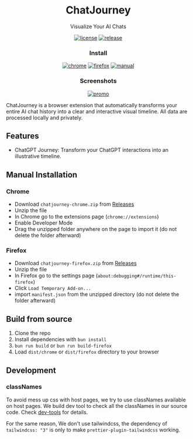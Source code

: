 <div align="center">

# ChatJourney

Visualize Your AI Chats

[![license][license-image]][license-url]
[![release][release-image]][release-url]

### Install

[![chrome][chrome-image]][chrome-url] [![firefox][firefox-image]][firefox-url]
[![manual][manual-image]][manual-url]

[license-image]: https://img.shields.io/badge/license-GPLv3.0-blue.svg
[license-url]: https://github.com/yaozhiwang/chatjourney/blob/master/LICENSE
[release-image]:
  https://img.shields.io/github/v/release/yaozhiwang/chatjourney?color=blue
[release-url]: https://github.com/yaozhiwang/chatjourney/releases/latest
[chrome-image]:
  https://img.shields.io/badge/-Chrome-brightgreen?style=for-the-badge&logo=google-chrome&logoColor=white
[chrome-url]: https://getchatjourney.com/chrome?utm_source=github
[firefox-image]:
  https://img.shields.io/badge/-Firefox-orange?style=for-the-badge&logo=firefox-browser&logoColor=white
[firefox-url]: https://getchatjourney.com/firefox?utm_source=github
[manual-image]:
  https://img.shields.io/badge/-Manual-lightgrey?style=for-the-badge
[manual-url]: #manual-installation

### Screenshots

[![promo][promo-image]][promo-url]

[promo-image]: http://img.youtube.com/vi/2394EX7K1kM/0.jpg
[promo-url]: https://www.youtube.com/watch?v=2394EX7K1kM

</div>

ChatJourney is a browser extension that automatically transforms your entire AI
chat history into a clear and interactive visual timeline. All data are
processed locally and privately.

## Features

- ChatGPT Journey: Transform your ChatGPT interactions into an illustrative
  timeline.

## Manual Installation

### Chrome

- Download `chatjourney-chrome.zip` from
  [Releases](https://github.com/yaozhiwang/chatjourney/releases)
- Unzip the file
- In Chrome go to the extensions page (`chrome://extensions`)
- Enable Developer Mode
- Drag the unzipped folder anywhere on the page to import it (do not delete the
  folder afterward)

### Firefox

- Download `chatjourney-firefox.zip` from
  [Releases](https://github.com/yaozhiwang/chatjourney/releases)
- Unzip the file
- In Firefox go to the settings page (`about:debugging#/runtime/this-firefox`)
- Click `Load Temporary Add-on...`
- import `manifest.json` from the unzipped directory (do not delete the folder
  afterward)

## Build from source

1. Clone the repo
2. Install dependencies with `bun install`
3. `bun run build` or `bun run build-firefox`
4. Load `dist/chrome` or `dist/firefox` directory to your browser

## Development

### classNames

To avoid mess up css with host pages, we try to use classNames available on host
pages. We build dev tool to check all the classNames in our source code. Check
[dev-tools](https://github.com/yaozhiwang/chatjourney/dev-tools) for details.

For the same reason, We don't use tailwindcss, the dependency of
`tailwindcss: "3"` is only to make `prettier-plugin-tailwindcss` working.
